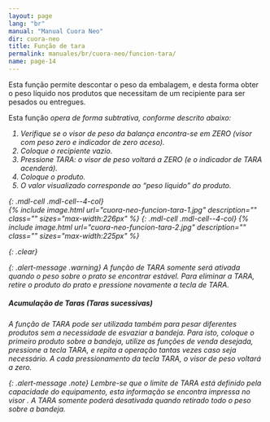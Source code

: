 ```yaml
---
layout: page
lang: "br"
manual: "Manual Cuora Neo"
dir: cuora-neo
title: Função de tara
permalink: manuales/br/cuora-neo/funcion-tara/
name: page-14
---
```

Esta função permite descontar o peso da embalagem, e desta forma obter o peso líquido nos produtos que necessitam de um recipiente para ser pesados ou entregues.

Esta função <i class="systel-tecla-13"/> opera de forma subtrativa, conforme descrito abaixo: 

1. Verifique se o visor de peso da balança encontra-se em ZERO (visor com peso zero e indicador de zero aceso).
2. Coloque o recipiente vazio.
3. Pressione TARA: o visor de peso voltará a ZERO (e o indicador de TARA acenderá).
4. Coloque o produto.
5. O valor visualizado corresponde ao *“peso líquido”* do produto.

{: .mdl-cell .mdl-cell--4-col}  
{% include image.html url="cuora-neo-funcion-tara-1.jpg" description="" class="" sizes="max-width:226px" %}
{: .mdl-cell .mdl-cell--4-col}
{% include image.html url="cuora-neo-funcion-tara-2.jpg" description="" class="" sizes="max-width:225px" %}

{: .clear}

{: .alert-message .warning}
A função de TARA somente será ativada quando o peso sobre o prato se encontrar estável.
Para eliminar a TARA, retire o produto do prato e pressione novamente a tecla de TARA.

##### Acumulação de Taras (Taras sucessivas)
A função de TARA pode ser utilizada também para pesar diferentes produtos sem  a necessidade de esvaziar a bandeja.
Para isto, coloque o primeiro produto sobre a bandeja, utilize as funções de venda desejada, pressione a tecla TARA, e repita a operação tantas vezes caso seja necessário. A cada pressionamento da tecla TARA, o visor de peso voltará a zero.

{: .alert-message .note}
Lembre-se que o limite de TARA está definido pela capacidade do equipamento, esta informação se encontra impressa no visor .
A TARA somente poderá desativada quando retirado todo o peso sobre a bandeja.